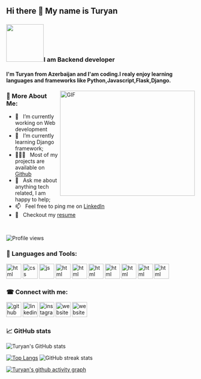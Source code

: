 ## Hi there 👋 My name is Turyan

### <img src="https://text.media.giphy.com/v1/media/giphy.webp?token=eyJhbGciOiJIUzI1NiIsInR5cCI6IkpXVCJ9.eyJrZXkiOiJwcm9kLTIwMjAtMDQtMjIiLCJzdHlsZSI6InN1cGVyIiwidGV4dCI6IkhpIiwiaWF0IjoxNjQzMjkxOTg1fQ.LQuxQiVy5_y6pK3tSEO6ZWtSGjLU79AvlEsJFVyavq4&cid=3eb8bcd330eebe1dc6833b12f7449a1cbfab491441de8708&dynamic_style=super&rid=giphy.webp&ct=t" width="100px"/>I am Backend developer

#### I'm Turyan from Azerbaijan and I'am coding.I realy enjoy learning languages and frameworks like Python,Javascript,Flask,Django.

<img align="right" alt="GIF" src="https://media.giphy.com/media/iIqmM5tTjmpOB9mpbn/giphy.gif" width="360px" height="280px"/>

### 🧐 More About Me:

- 🔭 &nbsp; I’m currently working on Web development
- 🌱 &nbsp; I’m currently learning Django framework; 
- 👨🏻‍💻 &nbsp; Most of my projects are available on [Github](https://github.com/turyanazizov?tab=repositories)
- 💬 &nbsp; Ask me about anything tech related, I am happy to help;
- 📫 &nbsp; Feel free to ping me on [LinkedIn](https://www.linkedin.com/in/rahul-jha98/)
- 📝 &nbsp; Checkout my [resume](https://drive.google.com/file/d/1UCDrX_cXNuaoUvnPLyNZAQCQG293sHXg/view?usp=sharing)

<br>

![Profile views](https://gpvc.arturio.dev/turyanazizov)

### 🔨 Languages and Tools:
[<img src='https://www.svgrepo.com/show/349402/html5.svg' alt='html' height='40'>](https://github.com/turyanazizov) [<img src='https://www.svgrepo.com/show/349330/css3.svg' alt='css' height='40'>](https://github.com/turyanazizov) [<img src='https://www.svgrepo.com/show/353925/javascript.svg' alt='js' height='40'>](https://github.com/turyanazizov)  [<img src='https://raw.githubusercontent.com/rahulbanerjee26/githubAboutMeGenerator/main/icons/flask.svg' alt='html' height='40'>](https://github.com/turyanazizov) [<img src='https://raw.githubusercontent.com/rahulbanerjee26/githubAboutMeGenerator/main/icons/django.svg' alt='html' height='40'>](https://github.com/turyanazizov) [<img src='https://raw.githubusercontent.com/rahulbanerjee26/githubAboutMeGenerator/main/icons/python.svg' alt='html' height='40'>](https://github.com/turyanazizov)
 [<img src='https://raw.githubusercontent.com/rahulbanerjee26/githubAboutMeGenerator/main/icons/heroku.svg' alt='html' height='40'>](https://github.com/turyanazizov) [<img src='https://raw.githubusercontent.com/rahulbanerjee26/githubAboutMeGenerator/main/icons/sqlite.svg' alt='html' height='40'>](https://github.com/turyanazizov) [<img src='https://raw.githubusercontent.com/rahulbanerjee26/githubAboutMeGenerator/main/icons/bootstrap.svg' alt='html' height='40'>](https://github.com/turyanazizov) [<img src='https://raw.githubusercontent.com/rahulbanerjee26/githubAboutMeGenerator/main/icons/github.svg' alt='html' height='40'>](https://github.com/turyanazizov) 
<br>
### ☎ Connect with me: 
[<img src='https://www.svgrepo.com/show/341847/github.svg' alt='github' height='40'>](https://github.com/turyanazizov)  [<img src='https://www.svgrepo.com/show/75820/linkedin.svg' alt='linkedin' height='40'>](https://www.linkedin.com/in/turyan-azizov-417ba2201/)  [<img src='https://www.svgrepo.com/show/111199/instagram.svg' alt='instagram' height='40'>](https://www.instagram.com/_azizov13_/)  [<img src='https://www.svgrepo.com/show/105364/website.svg' alt='website' height='40'>](https://ta-portfoliooo.herokuapp.com/)  [<img src='https://www.svgrepo.com/show/217789/whatsapp.svg' alt='website' height='40'>](https://ta-portfoliooo.herokuapp.com/)
<br>
### 📈 GitHub stats
![Turyan's GitHub stats](https://github-readme-stats.vercel.app/api?username=turyanazizov&theme=dark&show_icons=true)

[![Top Langs](https://github-readme-stats.vercel.app/api/top-langs/?username=turyanazizov&theme=dark&show_icons=true)](https://github.com/turyanazizov/github-readme-stats) ![GitHub streak stats](https://github-readme-streak-stats.herokuapp.com/?user=turyanazizov&theme=dark&show_icons=true)  

[![Turyan's github activity graph](https://activity-graph.herokuapp.com/graph?username=turyanazizov&theme=xcode)](https://github.com/turyanazizov/github-readme-activity-graph)
  
